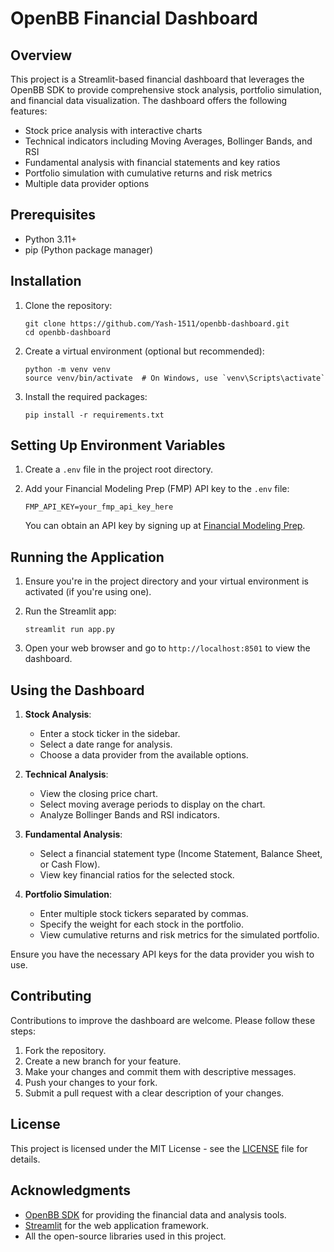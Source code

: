 # OpenBB Financial Dashboard

## Overview

This project is a Streamlit-based financial dashboard that leverages the OpenBB SDK to provide comprehensive stock analysis, portfolio simulation, and financial data visualization. The dashboard offers the following features:

- Stock price analysis with interactive charts
- Technical indicators including Moving Averages, Bollinger Bands, and RSI
- Fundamental analysis with financial statements and key ratios
- Portfolio simulation with cumulative returns and risk metrics
- Multiple data provider options

## Prerequisites

- Python 3.11+
- pip (Python package manager)

## Installation

1. Clone the repository:
   ```
   git clone https://github.com/Yash-1511/openbb-dashboard.git
   cd openbb-dashboard
   ```

2. Create a virtual environment (optional but recommended):
   ```
   python -m venv venv
   source venv/bin/activate  # On Windows, use `venv\Scripts\activate`
   ```

3. Install the required packages:
   ```
   pip install -r requirements.txt
   ```

## Setting Up Environment Variables

1. Create a `.env` file in the project root directory.

2. Add your Financial Modeling Prep (FMP) API key to the `.env` file:
   ```
   FMP_API_KEY=your_fmp_api_key_here
   ```

   You can obtain an API key by signing up at [Financial Modeling Prep](https://financialmodelingprep.com/developer/docs/).

## Running the Application

1. Ensure you're in the project directory and your virtual environment is activated (if you're using one).

2. Run the Streamlit app:
   ```
   streamlit run app.py
   ```

3. Open your web browser and go to `http://localhost:8501` to view the dashboard.

## Using the Dashboard

1. **Stock Analysis**:
   - Enter a stock ticker in the sidebar.
   - Select a date range for analysis.
   - Choose a data provider from the available options.

2. **Technical Analysis**:
   - View the closing price chart.
   - Select moving average periods to display on the chart.
   - Analyze Bollinger Bands and RSI indicators.

3. **Fundamental Analysis**:
   - Select a financial statement type (Income Statement, Balance Sheet, or Cash Flow).
   - View key financial ratios for the selected stock.

4. **Portfolio Simulation**:
   - Enter multiple stock tickers separated by commas.
   - Specify the weight for each stock in the portfolio.
   - View cumulative returns and risk metrics for the simulated portfolio.


Ensure you have the necessary API keys for the data provider you wish to use.

## Contributing

Contributions to improve the dashboard are welcome. Please follow these steps:

1. Fork the repository.
2. Create a new branch for your feature.
3. Make your changes and commit them with descriptive messages.
4. Push your changes to your fork.
5. Submit a pull request with a clear description of your changes.

## License

This project is licensed under the MIT License - see the [LICENSE](LICENSE) file for details.

## Acknowledgments

- [OpenBB SDK](https://github.com/OpenBB-finance/OpenBBTerminal) for providing the financial data and analysis tools.
- [Streamlit](https://streamlit.io/) for the web application framework.
- All the open-source libraries used in this project.

